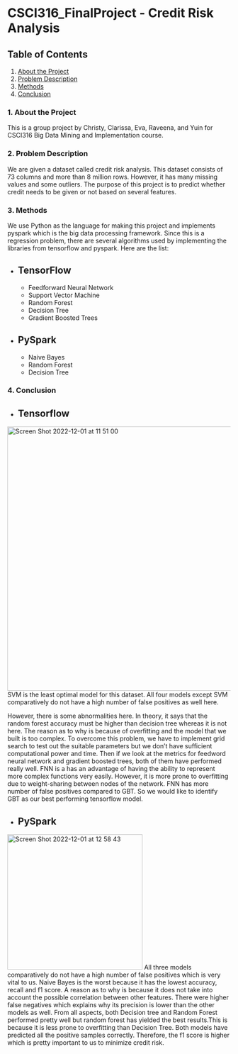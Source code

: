 # CSCI316_FinalProject - Credit Risk Analysis

## Table of Contents
1. [ About the Project ](#about)
2. [ Problem Description ](#desc)
3. [ Methods ](#methods)
4. [ Conclusion ](#conclusion)


<a name="about"></a>
### 1. About the Project
This is a group project by Christy, Clarissa, Eva, Raveena, and Yuin for CSCI316 Big Data Mining and Implementation course. 

<a name="desc"></a>
### 2. Problem Description
We are given a dataset called credit risk analysis. This dataset consists of 73 columns and more than 8 million rows. However, it has many missing values and some outliers. The purpose of this project is to predict whether credit needs to be given or not based on several features. 

<a name="methods"></a>
### 3. Methods
We use Python as the language for making this project and implements pyspark which is the big data processing framework. Since this is a regression problem, there are several algorithms used by implementing the libraries from tensorflow and pyspark. Here are the list:

* ## TensorFlow

  * Feedforward Neural Network
  * Support Vector Machine
  * Random Forest
  * Decision Tree
  * Gradient Boosted Trees
  

* ## PySpark

  * Naive Bayes
  * Random Forest
  * Decision Tree
  
<a name="conclusion"></a>
### 4. Conclusion
 
 * ## Tensorflow
<img width="596" alt="Screen Shot 2022-12-01 at 11 51 00" src="https://user-images.githubusercontent.com/57931555/204939358-86fc45bf-95cb-453f-a286-e55729411261.png">
SVM is the least optimal model for this dataset. All four models except SVM comparatively do not have a high number of false positives as well here.

However, there is some abnormalities here. In theory, it says that the random forest accuracy must be higher than decision tree whereas it is not here. The reason as to why is because of overfitting and the model that we built is too complex. To overcome this problem, we have to implement grid search to test out the suitable parameters but we don’t have sufficient computational power and time. Then if we look at the metrics for feedword neural network and gradient boosted trees, both of them have performed really well. FNN is a has an advantage of having the ability to represent more complex functions very easily. However, it is more prone to overfitting due to weight-sharing between nodes of the network. FNN has more number of false positives compared to GBT. So we would like to identify GBT as our best performing tensorflow model.

 * ## PySpark
 
<img width="305" alt="Screen Shot 2022-12-01 at 12 58 43" src="https://user-images.githubusercontent.com/57931555/204947718-97a60c3e-95f4-4202-8e5d-47a4951de970.png">
All three models comparatively do not have a high number of false positives which is very vital to us. Naive Bayes is the worst because it has the lowest accuracy, recall and f1 score. A reason as to why is because it does not take into account the possible correlation between other features. There were higher false negatives which explains why its precision is lower than the other models as well. From all aspects, both Decision tree and Random Forest performed pretty well but random forest has yielded the best results.This is because it is less prone to overfitting than Decision Tree. Both models have predicted all the positive samples correctly. Therefore, the f1 score is higher which is pretty important to us to minimize credit risk.



